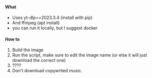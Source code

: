 #### What
- Uses yt-dlp==2023.3.4 (install with pip)
- And ffmpeg (apt install)
- you can run it locally, but I suggest docker

#### How to
1. Build the image
2. Run the script, make sure to edit the image name (or else it will just download the correct one)
3. ????
4. Don't download copywrited music.
